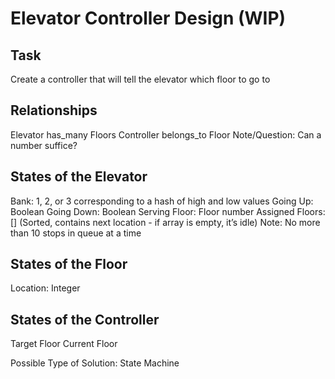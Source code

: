 # Elevator Controller Design (WIP)

## Task
Create a controller that will tell the elevator which floor to go to

## Relationships
Elevator has_many Floors
Controller belongs_to Floor
Note/Question: Can a number suffice?

## States of the Elevator
Bank: 1, 2, or 3 corresponding to a hash of high and low values
Going Up: Boolean
Going Down: Boolean
Serving Floor: Floor number
Assigned Floors: [] (Sorted, contains next location - if array is empty, it’s idle)
Note: No more than 10 stops in queue at a time

## States of the Floor
Location: Integer

## States of the Controller
Target Floor
Current Floor

Possible Type of Solution: State Machine


